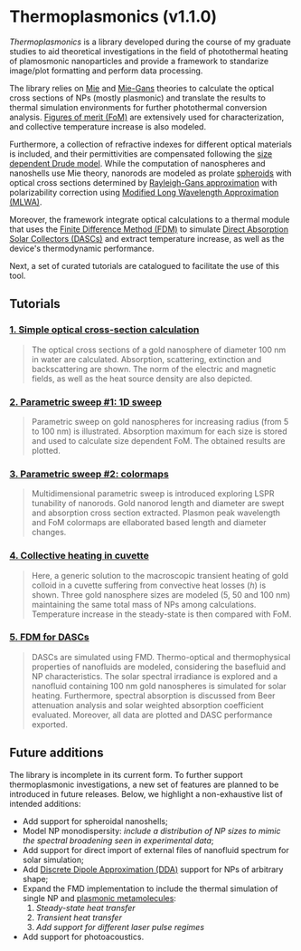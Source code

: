 # Thermoplasmonics (v1.1.0)

_Thermoplasmonics_ is a library developed during the course of my graduate studies to aid theoretical investigations in the field of photothermal heating of plamosmonic nanoparticles and provide a framework to standarize image/plot formatting and perform data processing.

The library relies on [Mie][#1] and [Mie-Gans][#2] theories to calculate the optical cross sections of NPs (mostly plasmonic) and translate the results to thermal simulation environments for further photothermal conversion analysis. [Figures of merit (FoM)][#3] are extensively used for characterization, and collective temperature increase is also modeled.

Furthermore, a collection of refractive indexes for different optical materials is included, and their permittivities are compensated following the [size dependent Drude model][#4]. While the computation of nanospheres and nanoshells use Mie theory, nanorods are modeled as prolate [spheroids][#5] with optical cross sections determined by [Rayleigh-Gans approximation][#6] with polarizability correction using [Modified Long Wavelength Approximation (MLWA)][#7].

Moreover, the framework integrate optical calculations to a thermal module that uses the [Finite Difference Method (FDM)][#8] to simulate [Direct Absorption Solar Collectors (DASCs)][#9] and extract temperature increase, as well as the device's thermodynamic performance.

Next, a set of curated tutorials are catalogued to facilitate the use of this tool.

## Tutorials

### [1. Simple optical cross-section calculation](Thermoplasmonics.md)
> The optical cross sections of a gold nanosphere of diameter 100 nm in water are calculated. Absorption, scattering, extinction and backscattering are shown. The norm of the electric and magnetic fields, as well as the heat source density are also depicted.

### [2. Parametric sweep #1: 1D sweep](Parametric%20sweep.md)
> Parametric sweep on gold nanospheres for increasing radius (from 5 to 100 nm) is illustrated. Absorption maximum for each size is stored and used to calculate size dependent FoM. The obtained results are plotted.

### [3. Parametric sweep #2: colormaps](Colormap.md)
> Multidimensional parametric sweep is introduced exploring LSPR tunability of nanorods. Gold nanorod length and diameter are swept and absorption cross section extracted. Plasmon peak wavelength and FoM colormaps are ellaborated based length and diameter changes.

### [4. Collective heating in cuvette](Thermal.md)
> Here, a generic solution to the macroscopic transient heating of gold colloid in a cuvette suffering from convective heat losses (_h_) is shown. Three gold nanosphere sizes are modeled (5, 50 and 100 nm) maintaining the same total mass of NPs among calculations. Temperature increase in the steady-state is then compared with FoM.

### [5. FDM for DASCs](DASC.md)
> DASCs are simulated using FMD. Thermo-optical and thermophysical properties of nanofluids are modeled, considering the basefluid and NP characteristics. The solar spectral irradiance is explored and a nanofluid containing 100 nm gold nanospheres is simulated for solar heating. Furthermore, spectral absorption is discussed from Beer attenuation analysis and solar weighted absorption coefficient evaluated. Moreover, all data are plotted and DASC performance exported.

## Future additions

The library is incomplete in its current form. To further support thermoplasmonic investigations, a new set of features are planned to be introduced in future releases. Below, we highlight a non-exhaustive list of intended additions:

- Add support for spheroidal nanoshells;
- Model NP monodispersity: _include a distribution of NP sizes to mimic the spectral broadening seen in experimental data_;
- Add support for direct import of external files of nanofluid spectrum for solar simulation;
- Add [Discrete Dipole Approximation (DDA)][#10] support for NPs of arbitrary shape;
- Expand the FMD implementation to include the thermal simulation of single NP and [plasmonic metamolecules][#11]:
    1. _Steady-state heat transfer_
    2. _Transient heat transfer_
    3. _Add support for different laser pulse regimes_
 - Add support for photoacoustics.


<!--References-->

[#1]: https://en.wikipedia.org/wiki/Mie_scattering
[#2]: https://en.wikipedia.org/wiki/Gans_theory
[#3]: https://doi.org/10.3390/nano12234188
[#4]: https://doi.org/10.1038/s41598-020-63066-9
[#5]: https://en.wikipedia.org/wiki/Spheroid
[#6]: https://en.wikipedia.org/wiki/Rayleigh%E2%80%93Gans_approximation
[#7]: http://dx.doi.org/10.1021/nl060219x
[#8]: https://en.wikipedia.org/wiki/Finite_difference_method
[#9]: https://doi.org/10.1016/j.applthermaleng.2021.116799
[#10]: https://en.wikipedia.org/wiki/Discrete_dipole_approximation
[#11]: https://doi.org/10.1038/nmat4031